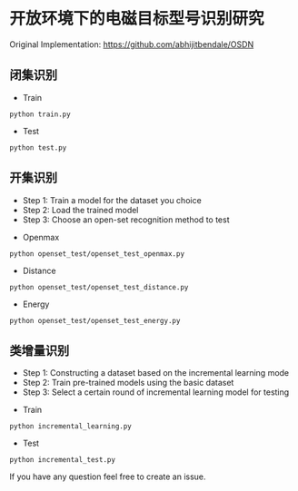 # 开放环境下的电磁目标型号识别研究
Original Implementation: https://github.com/abhijitbendale/OSDN

## 闭集识别
- Train
```
python train.py
```
- Test
```
python test.py
```
## 开集识别
* Step 1: Train a model for the dataset you choice
* Step 2: Load the trained model
* Step 3: Choose an open-set recognition method to test
- Openmax
```
python openset_test/openset_test_openmax.py
```
- Distance
```
python openset_test/openset_test_distance.py
```
- Energy
```
python openset_test/openset_test_energy.py
```

## 类增量识别
* Step 1: Constructing a dataset based on the incremental learning mode
* Step 2: Train pre-trained models using the basic dataset
* Step 3: Select a certain round of incremental learning model for testing
- Train
```
python incremental_learning.py
```
- Test
```
python incremental_test.py
```

If you have any question feel free to create an issue.

